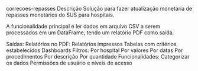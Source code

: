 correcoes-repasses
Descrição
Solução para fazer atualização monetária de repasses monetários do SUS para hospitais.

A funcionalidade principal é ler dados em arquivo CSV a serem processados em um DataFrame, tendo um relatório PDF como saída.

Saídas:
Relatórios no PDF:
Relatórios impressos
Tabelas com critérios estabelecidos
Dashboards
Filtros:
Por hospital
Por valores
Por datas
Por procedimentos
Por descrição
Por quantidade
Funcionalidades:
Categorizar os dados
Permissões de usuário e níveis de acesso
